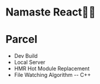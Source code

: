# Namaste React🐱‍🏍

# Parcel

- Dev Build
- Local Server
- HMR Hot Module Replacement
- File Watching Algorithm -- C++